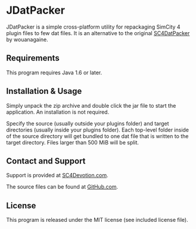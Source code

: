 
 JDatPacker
============

JDatPacker is a simple cross-platform utility for repackaging SimCity 4
plugin files to few dat files. It is an alternative to the original
[SC4DatPacker](http://sc4devotion.com/csxlex/lex_filedesc.php?lotGET=26)
by wouanagaine.


 Requirements
--------------

This program requires Java 1.6 or later.


 Installation & Usage
----------------------

Simply unpack the zip archive and double click the jar file to start the
application. An installation is not required.

Specify the source (usually outside your plugins folder) and target
directories (usually inside your plugins folder). Each top-level folder
inside of the source directory will get bundled to one dat file that is
written to the target directory. Files larger than 500 MiB will be split.


 Contact and Support
---------------------

Support is provided at
[SC4Devotion.com](http://sc4devotion.com/forums/index.php?topic=16500).

The source files can be found at
[GitHub.com](https://github.com/memo33/JDatPacker).


 License
---------

This program is released under the MIT license (see included license file).
